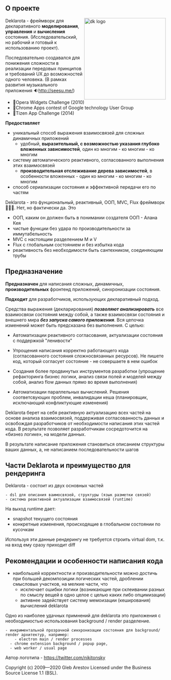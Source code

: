 ## О проекте

<img align="right" width="256" height="256" title="dk logo" src="./docs/assets/deklarota-logo.svg"/>

Deklarota - фреймворк для декларативного **моделирования**, **управления** и **вычисления** состояния. (Исследовательский, но рабочий и готовый к использованию проект).

Последовательно создавался для понижения сложности в реализации передовых принципов и требований UX до возможностей одного человека. (В рамках развития музыкального приложения 🔉http://seesu.me/)
 - 🥇Opera Widgets Challenge (2010)
 - 🥇Chrome Apps contest of Google technology User Group
 - 🏅Tizen App Challenge (2014)

**Предоставляет**

- уникальный способ выражения взаимосвязей для сложных динамичных приложений
  - удобный, **выразительный, с возможностью указания глубоко вложенных зависимостей**, один ко многим - ко многим - ко многим
- систему автоматического реактивного, согласованного выполнения этих взаимосвязей
  - **производительная отслеживание дерева зависимостей**, в особенности вложенных - один ко многим - ко многим - ко многим
- способ сериализации состояния и эффективной передачи его по частям



Deklarota - это фунциональный, реактивный, ООП, MVC, Flux фреймворк 🤯🤯🤯. Нет, но фактически да. Это

- ООП, каким он должен быть в понимании создателя ООП - Алана Кея
- чистые функции без удара по производительности за иммутабельность
- MVC с настоящим разделением M и V
- Flux с глобальным состоянием и без избытка кода
- реактивность без необходимости быть сантехником, соединяющим трубы



## Предназначение


**Предназначен** для написания сложных, динамичных, **производительных** фронтенд приложений, синхронизации состояния.

**Подходит** для разработчиков, использующих декларативный подход.

Средства выражения (декларирования) ***позволяют анализировать*** все взаимосвязи состояния между собой, а также взаимосвязи состояния и внешнего мира ***без запуска самого приложения***. Вся цепочка изменений может быть предсказана без выполнения. С целью:

- Автоматизации реактивного согласования, актуализации состояния с поддержкой "ленивости"

- Упрощения написания корректно работающего кода (согласованного состояния сложносвязанных ресурсов). Не пишете код, который согласует состояние - не совершаете в нем ошибок

- Создания более продвинутых инструментов разработки (упрощение рефакторинга бизнес логики, анализ связи полей и моделей между собой, анализ flow данных прямо во время выполнения)
- Автоматизации параллельных вычислений. Решения соответсвующих проблем, инвалидации кеша (планировщик, исключающий конфликтующие изменения)

Deklarota берет на себя реактивную актуализацию всех частей на основе анализа взаимосвязей, поддерживая согласованность данных и освобождая разработчиков от необходимости написания этих частей кода. В результате позволяет разработчикам сосредоточится на «бизнез логике», на модели данных.

В результате написание приложения становиться описанием структуры ваших данных, а, не написанием последовательности шагов



## Части Deklarota и преимущество для рендеринга

Deklarota - состоит из двух основных частей

	- dsl для описания ваимосвязей, структуры (язык разметки связей)
	- система реактивной актуализации взаимосвязей (runtime)

На выход runtime дает:

- snapshot текущего состояния
- конкретные изменения, происходящие в глобальном состоянии по кусочкам

Используя эти данные рендерингу не требуется строить virtual dom, т.к. на вход ему сразу приходит diff



## Рекомендации и особенности написания кода

 - наибольшей корректности и производительности можно достичь при большей декомпозиции логических частей, дроблении смысловых участков, на мелкие части, что
    - исключает ошибки логики (возникающие при склеивании разных по смыслу вещей в одно целое с целью каких либо опцимизации)
    - активнее задействует систему мемоизации (кеширования) вычислений deklarota



Одно из наиболее удачных примнений для deklarota это приложения с необходимостью использования background / render разделение.

	- инкриментальной прозрачной синхронизации состояния для background/ render архитектур, например:
		- electron main / render processes
	  - chrome extension background / popup page,
	  - web worker / usual page



Автор логотипа - https://twitter.com/nikitonsky

Copyright (c) 2009—2020 Gleb Arestov
Licensed under the Business Source License 1.1 (BSL).
